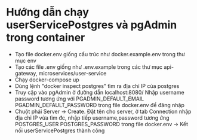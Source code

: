 # Hướng dẫn chạy userServicePostgres và pgAdmin trong container
- Tạo file docker.env giống cấu trúc như docker.example.env trong thư mục env
- Tạo các file .env giống như .env.example trong các thư mục api-gateway, microservices/user-service
- Chạy docker-compose up
- Dùng lệnh "docker inspect postgres" tìm ra địa chỉ IP của postgres
- Truy cập vào pgAdmin ở đường dẫn localhost:8080/ Nhập username password tương ứng với PGADMIN_DEFAULT_EMAIL PGADMIN_DEFAULT_PASSWORD trong file docker.env để đăng nhập
- Chuột phải Server -> Create. Đặt tên cho server, ở tab Connection nhập địa chỉ IP vừa tìm đc, nhập tiếp username,password tương ứng POSTGRES_USER POSTGRES_PASSWORD trong file docker.env -> Kết nối userServicePostgres thành công